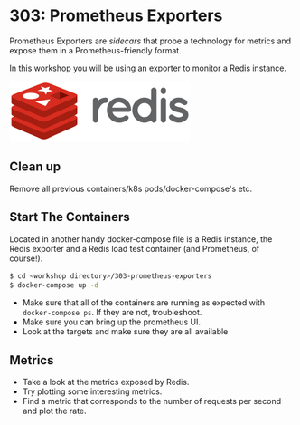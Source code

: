 # 303: Prometheus Exporters

Prometheus Exporters are _sidecars_ that probe a technology for metrics and expose them in a
Prometheus-friendly format.

In this workshop you will be using an exporter to monitor a Redis instance.

![redis](../slides/img/redis.png)

## Clean up

Remove all previous containers/k8s pods/docker-compose's etc.

## Start The Containers

Located in another handy docker-compose file is a Redis instance, the Redis exporter and a Redis
load test container (and Prometheus, of course!).

```bash
$ cd <workshop directory>/303-prometheus-exporters
$ docker-compose up -d
```

- Make sure that all of the containers are running as expected with `docker-compose ps`. If they are
  not, troubleshoot.
- Make sure you can bring up the prometheus UI.
- Look at the targets and make sure they are all available

## Metrics

- Take a look at the metrics exposed by Redis.
- Try plotting some interesting metrics.
- Find a metric that corresponds to the number of requests per second and plot the rate.
